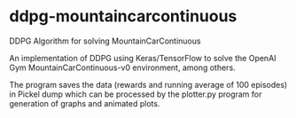 # ddpg-mountaincarcontinuous
DDPG Algorithm for solving MountainCarContinuous


An implementation of DDPG using Keras/TensorFlow to solve the OpenAI Gym MountainCarContinuous-v0 environment, among others.

The program saves the data (rewards and running average of 100 episodes) in Pickel dump which can be processed by the plotter.py program for generation of graphs and animated plots.
